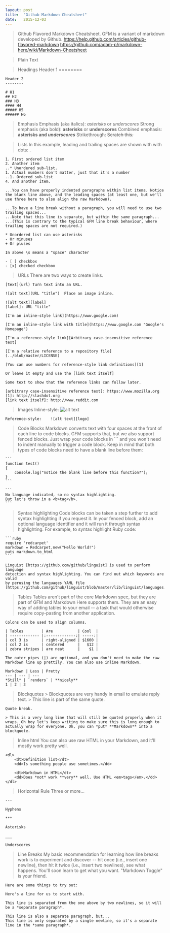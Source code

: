 ```yaml
---
layout: post
title:  "Github Markdown Cheatsheet"
date:   2015-12-03
---
```


>	Github Flavored Markdown Cheatsheet.
>		GFM is a variant of markdown developed by Github.
https://help.github.com/articles/github-flavored-markdown
https://github.com/adam-p/markdown-here/wiki/Markdown-Cheatsheet

>	Plain Text

>	Headings
	Header 1
	========

	Header 2
	--------

	# H1
	## H2
	### H3
	#### H4
	##### H5
	###### H6

>	Emphasis
	Emphasis (aka italics):		*asterisks* or _underscores_
	Strong emphasis (aka bold):	**asterisks** or __underscores__
	Combined emphasis:			**asterisks and _underscores_**
	Strikethrough:				~~Scratch this.~~

>	Lists
	In this example, leading and trailing spaces are shown with with dots: .

	1. First ordered list item
	2. Another item
	..* Unordered sub-list.
	1. Actual numbers don't matter, just that it's a number
	..1. Ordered sub-list
	4. And another item.

	...You can have properly indented paragraphs within list items. Notice the blank line above, and the leading spaces (at least one, but we'll use three here to also align the raw Markdown).

	...To have a line break without a paragraph, you will need to use two trailing spaces...
	...Note that this line is separate, but within the same paragraph...
	...(This is contrary to the typical GFM line break behaviour, where trailing spaces are not required.)

	* Unordered list can use asterisks
	- Or minuses
	+ Or pluses

	In above \s means a "space" character

	- [ ] checkbox
	- [x] checked checkbox

>	URLs
	There are two ways to create links.

	[text](url)	Turn text into an URL.

	![alt text](URL "title")  Place an image inline.

	![alt text][label]
	[label]: URL "title"

	[I'm an inline-style link](https://www.google.com)

	[I'm an inline-style link with title](https://www.google.com "Google's Homepage")

	[I'm a reference-style link][Arbitrary case-insensitive reference text]

	[I'm a relative reference to a repository file](../blob/master/LICENSE)

	[You can use numbers for reference-style link definitions][1]

	Or leave it empty and use the [link text itself]

	Some text to show that the reference links can follow later.

	[arbitrary case-insensitive reference text]: https://www.mozilla.org
	[1]: http://slashdot.org
	[link text itself]: http://www.reddit.com

>	Images
	Inline-style:		![alt text](url "title")

	Reference-style:	![alt text][logo]

>	Code Blocks
	Markdown converts text with four spaces at the front of each line to code
	blocks. GFM supports that, but we also support fenced blocks. Just wrap your
	code blocks in ``` and you won't need to indent manually to trigger a code
	block. Keep in mind that both types of code blocks need to have a blank line
	before them:


	```
	function test()
	{
		console.log("notice the blank line before this function?");
	}
	```

	```
	No language indicated, so no syntax highlighting.
	But let's throw in a <b>tag</b>.
	```

>	Syntax highlighting
	Code blocks can be taken a step further to add syntax highlighting if you
	request it. In your fenced block, add an optional language identifier and
	it will run it through syntax highlighting. For example, to syntax highlight
	Ruby code:

	```ruby
	require 'redcarpet'
	markdown = Redcarpet.new("Hello World!")
	puts markdown.to_html
	```

	Linguist [https://github.com/github/linguist] is used to perform language
	detection and syntax highlighting. You can find out which keywords are valid
	by perusing the languages YAML file [https://github.com/github/linguist/blob/master/lib/linguist/languages.yml].

>	Tables
	Tables aren't part of the core Markdown spec, but they are part of GFM and
	Markdown Here supports them. They are an easy way of adding tables to your
	email -- a task that would otherwise require copy-pasting from another application.

	Colons can be used to align columns.

	| Tables        | Are           | Cool  |
	| ------------- |:-------------:| -----:|
	| col 3 is      | right-aligned | $1600 |
	| col 2 is      | centered      |   $12 |
	| zebra stripes | are neat      |    $1 |

	The outer pipes (|) are optional, and you don't need to make the raw
	Markdown line up prettily. You can also use inline Markdown.

	Markdown | Less | Pretty
	--- | --- | ---
	*Still* | `renders` | **nicely**
	1 | 2 | 3

>	Blockquotes
	> Blockquotes are very handy in email to emulate reply text.
	> This line is part of the same quote.

	Quote break.

	> This is a very long line that will still be quoted properly when it wraps. Oh boy let's keep writing to make sure this is long enough to actually wrap for everyone. Oh, you can *put* **Markdown** into a blockquote.

>	Inline html
	You can also use raw HTML in your Markdown, and it'll mostly work pretty well.

	<dl>
  		<dt>Definition list</dt>
  		<dd>Is something people use sometimes.</dd>

  		<dt>Markdown in HTML</dt>
  		<dd>Does *not* work **very** well. Use HTML <em>tags</em>.</dd>
	</dl>

>	Horizontal Rule
	Three or more...

	---

	Hyphens

	***

	Asterisks

	___

	Underscores

>	Line Breaks
	My basic recommendation for learning how line breaks work is to experiment
	and discover -- hit <Enter> once (i.e., insert one newline), then hit it
	twice (i.e., insert two newlines), see what happens. You'll soon learn to
	get what you want. "Markdown Toggle" is your friend.

	Here are some things to try out:

	Here's a line for us to start with.

	This line is separated from the one above by two newlines, so it will be a *separate paragraph*.

	This line is also a separate paragraph, but...
	This line is only separated by a single newline, so it's a separate line in the *same paragraph*.
